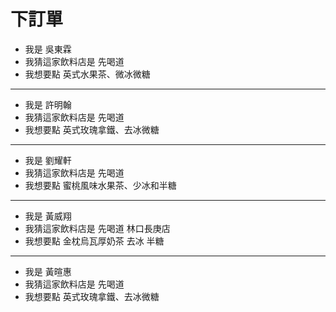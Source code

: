 # 下訂單

- 我是 吳東霖
- 我猜這家飲料店是 先喝道
- 我想要點 英式水果茶、微冰微糖

----

- 我是 許明翰
- 我猜這家飲料店是 先喝道
- 我想要點 英式玫瑰拿鐵、去冰微糖

----

- 我是 劉耀軒
- 我猜這家飲料店是 先喝道
- 我想要點 蜜桃風味水果茶、少冰和半糖

----

- 我是 黃威翔
- 我猜這家飲料店是 先喝道 林口長庚店
- 我想要點 金枕烏瓦厚奶茶 去冰 半糖

----

- 我是 黃暄惠
- 我猜這家飲料店是 先喝道
- 我想要點 英式玫瑰拿鐵、去冰微糖
